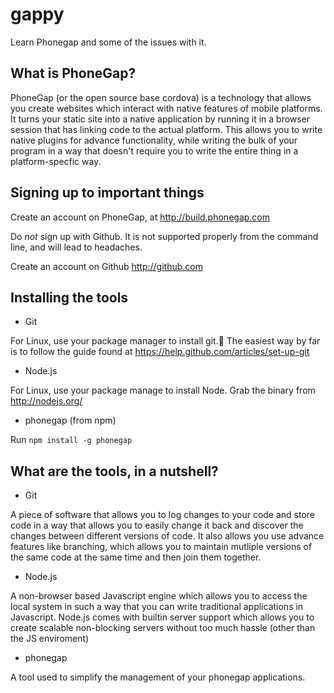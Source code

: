 gappy
=====

Learn Phonegap and some of the issues with it.


What is PhoneGap?
-----------------

PhoneGap (or the open source base cordova) is a technology that allows you create websites which interact with native features of mobile platforms. It turns your static site into a native application by running it in a browser session that has linking code to the actual platform. This allows you to write native plugins for advance functionality, while writing the bulk of your program in a way that doesn't require you to write the entire thing in a platform-specfic way. 


Signing up to important things
------------------------------

Create an account on PhoneGap, at http://build.phonegap.com

Do _not_ sign up with Github. It is not supported properly from the command line, and will lead to headaches.


Create an account on Github http://github.com


Installing the tools
--------------------

- Git

For Linux, use your package manager to install git.
The easiest way by far is to follow the guide found at https://help.github.com/articles/set-up-git

- Node.js

For Linux, use your package manage to install Node.
Grab the binary from http://nodejs.org/

- phonegap (from npm)

Run `npm install -g phonegap`


What are the tools, in a nutshell?
-------------------

- Git

A piece of software that allows you to log changes to your code and store code in a way that allows you to easily change it back and discover the changes between different versions of code. It also allows you use advance features like branching, which allows you to maintain mutliple versions of the same code at the same time and then join them together.

- Node.js

A non-browser based Javascript engine which allows you to access the local system in such a way that you can write traditional applications in Javascript. Node.js comes with builtin server support which allows you to create scalable non-blocking servers without too much hassle (other than the JS enviroment)

- phonegap

A tool used to simplify the management of your phonegap applications.
